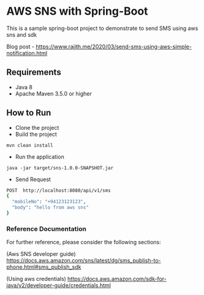 # AWS SNS with Spring-Boot 

This is a sample spring-boot project to demonstrate to send SMS using aws sns and sdk

Blog post - https://www.rajith.me/2020/03/send-sms-using-aws-simple-notification.html

## Requirements
* Java 8
* Apache Maven 3.5.0 or higher

## How to Run

- Clone the project
- Build the project  
```
mvn clean install
```
- Run the application
```
java -jar target/sns-1.0.0-SNAPSHOT.jar
```

- Send Request

```sh
POST  http://localhost:8080/api/v1/sms
{
  "mobileNo": "+94123123123",
  "body": "hello from aws sns"
}
```

### Reference Documentation
For further reference, please consider the following sections:

(Aws SNS developer guide) https://docs.aws.amazon.com/sns/latest/dg/sms_publish-to-phone.html#sms_publish_sdk

(Using aws credentials) https://docs.aws.amazon.com/sdk-for-java/v2/developer-guide/credentials.html
